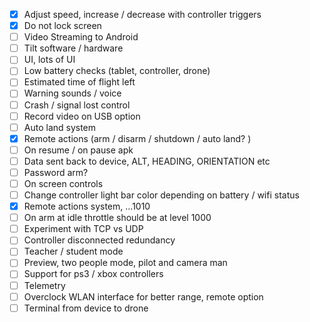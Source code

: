 - [x] Adjust speed, increase / decrease with controller triggers
- [x] Do not lock screen
- [ ] Video Streaming to Android
- [ ] Tilt software / hardware
- [ ] UI, lots of UI
- [ ] Low battery checks (tablet, controller, drone)
- [ ] Estimated time of flight left
- [ ] Warning sounds / voice
- [ ] Crash / signal lost control
- [ ] Record video on USB option
- [ ] Auto land system
- [x] Remote actions (arm / disarm / shutdown / auto land? )
- [ ] On resume / on pause apk
- [ ] Data sent back to device, ALT, HEADING, ORIENTATION etc
- [ ] Password arm?
- [ ] On screen controls
- [ ] Change controller light bar color depending on battery / wifi status
- [x] Remote actions system, ...1010
- [ ] On arm at idle throttle should be at level 1000
- [ ] Experiment with TCP vs UDP
- [ ] Controller disconnected redundancy
- [ ] Teacher / student mode
- [ ] Preview, two people mode, pilot and camera man
- [ ] Support for ps3 / xbox controllers
- [ ] Telemetry
- [ ] Overclock WLAN interface for better range, remote option
- [ ] Terminal from device to drone
